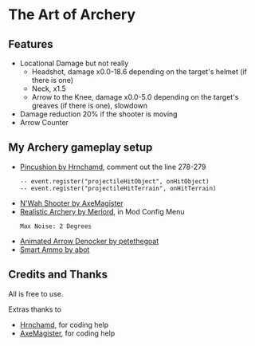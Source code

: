 # The Art of Archery

## Features

- Locational Damage but not really
    - Headshot, damage x0.0-18.6 depending on the target's helmet (if there is one)
    - Neck, x1.5
    - Arrow to the Knee, damage x0.0-5.0 depending on the target's greaves (if there is one), slowdown
- Damage reduction 20% if the shooter is moving
- Arrow Counter

## My Archery gameplay setup

- [Pincushion by Hrnchamd](https://www.nexusmods.com/morrowind/mods/46862), comment out the line 278-279
    ```
    -- event.register("projectileHitObject", onHitObject)
    -- event.register("projectileHitTerrain", onHitTerrain)
    ```
- [N'Wah Shooter by AxeMagister](https://www.nexusmods.com/morrowind/mods/49657)
- [Realistic Archery by Merlord](https://www.nexusmods.com/morrowind/mods/51473), in Mod Config Menu
    ```
    Max Noise: 2 Degrees
    ```
- [Animated Arrow Denocker by petethegoat](https://www.nexusmods.com/morrowind/mods/52418)
- [Smart Ammo by abot](https://www.nexusmods.com/morrowind/mods/47383)

## Credits and Thanks 

All is free to use. 

Extras thanks to

- [Hrnchamd](https://www.nexusmods.com/morrowind/users/843673), for coding help
- [AxeMagister](https://www.nexusmods.com/morrowind/users/6545350), for coding help